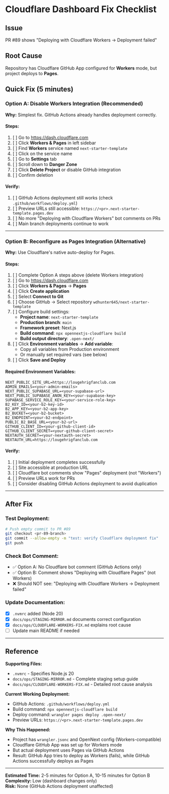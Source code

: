 # Cloudflare Dashboard Fix Checklist

## Issue
PR #89 shows "Deploying with Cloudflare Workers → Deployment failed"

## Root Cause
Repository has Cloudflare GitHub App configured for **Workers** mode, but project deploys to **Pages**.

## Quick Fix (5 minutes)

### Option A: Disable Workers Integration (Recommended)

**Why:** Simplest fix. GitHub Actions already handles deployment correctly.

#### Steps:
1. [ ] Go to https://dash.cloudflare.com
2. [ ] Click **Workers & Pages** in left sidebar
3. [ ] Find **Workers** service named `next-starter-template`
4. [ ] Click on the service name
5. [ ] Go to **Settings** tab
6. [ ] Scroll down to **Danger Zone**
7. [ ] Click **Delete Project** or disable GitHub integration
8. [ ] Confirm deletion

#### Verify:
1. [ ] GitHub Actions deployment still works (check `.github/workflows/deploy.yml`)
2. [ ] Preview URLs still accessible: `https://<pr>.next-starter-template.pages.dev`
3. [ ] No more "Deploying with Cloudflare Workers" bot comments on PRs
4. [ ] Main branch deployments continue to work

---

### Option B: Reconfigure as Pages Integration (Alternative)

**Why:** Use Cloudflare's native auto-deploy for Pages.

#### Steps:
1. [ ] Complete Option A steps above (delete Workers integration)
2. [ ] Go to https://dash.cloudflare.com
3. [ ] Click **Workers & Pages** → **Pages**
4. [ ] Click **Create application**
5. [ ] Select **Connect to Git**
6. [ ] Choose GitHub → Select repository `wdhunter645/next-starter-template`
7. [ ] Configure build settings:
   - **Project name**: `next-starter-template`
   - **Production branch**: `main`
   - **Framework preset**: Next.js
   - **Build command**: `npx opennextjs-cloudflare build`
   - **Build output directory**: `.open-next/`
8. [ ] Click **Environment variables** → **Add variable**:
   - Copy all variables from Production environment
   - Or manually set required vars (see below)
9. [ ] Click **Save and Deploy**

#### Required Environment Variables:
```
NEXT_PUBLIC_SITE_URL=https://lougehrigfanclub.com
ADMIN_EMAILS=<your-admin-emails>
NEXT_PUBLIC_SUPABASE_URL=<your-supabase-url>
NEXT_PUBLIC_SUPABASE_ANON_KEY=<your-supabase-key>
SUPABASE_SERVICE_ROLE_KEY=<your-service-role-key>
B2_KEY_ID=<your-b2-key-id>
B2_APP_KEY=<your-b2-app-key>
B2_BUCKET=<your-b2-bucket>
B2_ENDPOINT=<your-b2-endpoint>
PUBLIC_B2_BASE_URL=<your-b2-url>
GITHUB_CLIENT_ID=<your-github-client-id>
GITHUB_CLIENT_SECRET=<your-github-client-secret>
NEXTAUTH_SECRET=<your-nextauth-secret>
NEXTAUTH_URL=https://lougehrigfanclub.com
```

#### Verify:
1. [ ] Initial deployment completes successfully
2. [ ] Site accessible at production URL
3. [ ] Cloudflare bot comments show "Pages" deployment (not "Workers")
4. [ ] Preview URLs work for PRs
5. [ ] Consider disabling GitHub Actions deployment to avoid duplication

---

## After Fix

### Test Deployment:
```bash
# Push empty commit to PR #89
git checkout <pr-89-branch>
git commit --allow-empty -m "test: verify Cloudflare deployment fix"
git push
```

### Check Bot Comment:
- ✅ Option A: No Cloudflare bot comment (GitHub Actions only)
- ✅ Option B: Comment shows "Deploying with Cloudflare Pages" (not Workers)
- ❌ Should NOT see: "Deploying with Cloudflare Workers → Deployment failed"

### Update Documentation:
- [x] `.nvmrc` added (Node 20)
- [x] `docs/ops/STAGING-MIRROR.md` documents correct configuration
- [x] `docs/ops/CLOUDFLARE-WORKERS-FIX.md` explains root cause
- [ ] Update main README if needed

---

## Reference

**Supporting Files:**
- `.nvmrc` - Specifies Node.js 20
- `docs/ops/STAGING-MIRROR.md` - Complete staging setup guide
- `docs/ops/CLOUDFLARE-WORKERS-FIX.md` - Detailed root cause analysis

**Current Working Deployment:**
- GitHub Actions: `.github/workflows/deploy.yml`
- Build command: `npx opennextjs-cloudflare build`
- Deploy command: `wrangler pages deploy .open-next/`
- Preview URLs: `https://<pr>.next-starter-template.pages.dev`

**Why This Happened:**
- Project has `wrangler.jsonc` and OpenNext config (Workers-compatible)
- Cloudflare GitHub App was set up for Workers mode
- But actual deployment uses Pages via GitHub Actions
- Result: GitHub App tries to deploy as Workers (fails), while GitHub Actions successfully deploys as Pages

---

**Estimated Time:** 2-5 minutes for Option A, 10-15 minutes for Option B  
**Complexity:** Low (dashboard changes only)  
**Risk:** None (GitHub Actions deployment unaffected)
